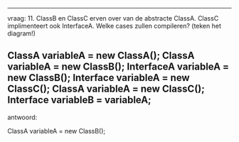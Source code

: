 -----
vraag:
11. ClassB en ClassC erven over van de abstracte ClassA. ClassC implimenteert ook InterfaceA. Welke cases zullen compileren? (teken het diagram!)

ClassA variableA = new ClassA();
ClassA variableA = new ClassB();
InterfaceA variableA = new ClassB();
Interface variableA = new ClassC();
ClassA variableA = new ClassC(); Interface variableB = variableA;
-----
antwoord:

ClassA variableA = new ClassB();
